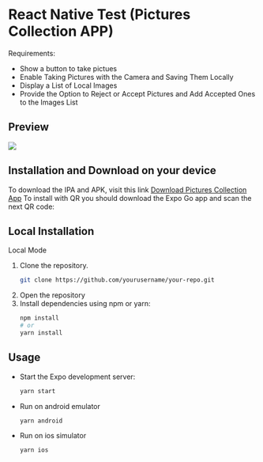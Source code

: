 # React Native Test (Pictures Collection APP)

Requirements:

- Show a button to take pictues
- Enable Taking Pictures with the Camera and Saving Them Locally
- Display a List of Local Images
- Provide the Option to Reject or Accept Pictures and Add Accepted Ones to the Images List

## Preview
![](preview.gif)

## Installation and Download on your device

To download the IPA and APK, visit this link [ Download Pictures Collection App]([https://github.com](https://expo.dev/accounts/maoapp/projects/picturesCollection/builds))
To install with QR you should download the Expo Go app and scan the next QR code:

## Local Installation

Local Mode

1. Clone the repository.
   ```bash
   git clone https://github.com/yourusername/your-repo.git
2. Open the repository
3. Install dependencies using npm or yarn:
   ```bash
   npm install
   # or
   yarn install

## Usage

- Start the Expo development server:
   ```bash
   yarn start
- Run on android emulator
   ```bash
   yarn android
- Run on ios simulator
   ```bash
   yarn ios

